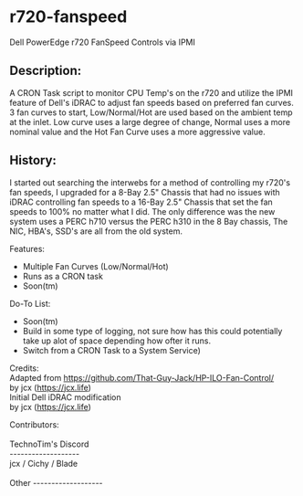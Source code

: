 # r720-fanspeed
Dell PowerEdge r720 FanSpeed Controls via IPMI

Description:
------------
A CRON Task script to monitor CPU Temp's on the r720 and utilize the IPMI feature of Dell's iDRAC to adjust fan speeds based on preferred fan curves.  3 fan curves to start, Low/Normal/Hot are used based on the ambient temp at the inlet.  Low curve uses a large degree of change, Normal uses a more nominal value and the Hot Fan Curve uses a more aggressive value.

History:
--------
I started out searching the interwebs for a method of controlling my r720's fan speeds,  I upgraded for a 8-Bay 2.5" Chassis that had no issues with iDRAC controlling fan speeds to a 16-Bay 2.5" Chassis that set the fan speeds to 100% no matter what I did.  The only difference was the new system uses a PERC h710 versus the PERC h310 in the 8 Bay chassis,  The NIC, HBA's, SSD's are all from the old system.

Features:
* Multiple Fan Curves (Low/Normal/Hot)
* Runs as a CRON task
* Soon(tm)

Do-To List:
* Soon(tm)
* Build in some type of logging, not sure how has this could potentially take up alot of space depending how ofter it runs.
* Switch from a CRON Task to a System Service)

Credits:<br>
Adapted from https://github.com/That-Guy-Jack/HP-ILO-Fan-Control/<br>
by jcx (https://jcx.life)<br>
Initial Dell iDRAC modification<br>
by jcx (https://jcx.life)<br>

Contributors:<br>
<br>
TechnoTim's Discord<br>
-------------------<br>
jcx / Cichy / Blade<br>
<br>
Other
-------------------<br>
<br>